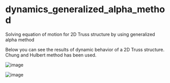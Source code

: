 # dynamics_generalized_alpha_method
Solving equation of motion for 2D Truss structure by using generalized alpha method



Below you can see the results of dynamic behavior of a 2D Truss structure. Chung and Hulbert method has been used. 


![image](https://user-images.githubusercontent.com/74094648/178031639-ebb2747d-4604-4b53-ac91-f3688ee150f7.png)

![image](https://user-images.githubusercontent.com/74094648/178031369-8cccc798-252c-4c73-a6aa-3152640f2e19.png)

